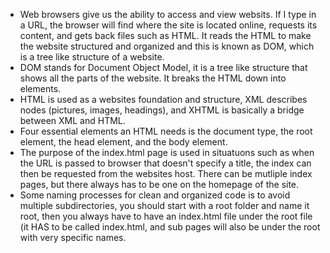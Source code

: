 - Web browsers give us the ability to access and view websits. If I type in a URL, the browser will find where the site is located online, requests its content, and gets back files such as HTML. It reads the HTML to make the website structured and organized and this is known as DOM, which is a tree like structure of a website.
- DOM stands for Document Object Model, it is a tree like structure that shows all the parts of the website. It breaks the HTML down into elements.
- HTML is used as a websites foundation and structure, XML describes nodes (pictures, images, headings), and XHTML is basically a bridge between XML and HTML.
- Four essential elements an HTML needs is the document type, the root element, the head element, and the body element.
- The purpose of the index.html page is used in situatuons such as when the URL is passed to browser that doesn't specify a title, the index can then be requested from the websites host. There can be mutliple index pages, but there always has to be one on the homepage of the site.
- Some naming processes for clean and organized code is to avoid multiple subdirectories, you should start with a root folder and name it root, then you always have to have an index.html file under the root file (it HAS to be called index.html, and sub pages will also be under the root with very specific names. 
